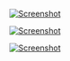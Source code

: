 [![Screenshot](screenshots/dwm-20070930s.png)](screenshots/dwm-20070930.png)

[![Screenshot](screenshots/dwm-20080717s.png)](screenshots/dwm-20080717.png)

[![Screenshot](screenshots/dwm-20080720s.png)](screenshots/dwm-20080720.png)
